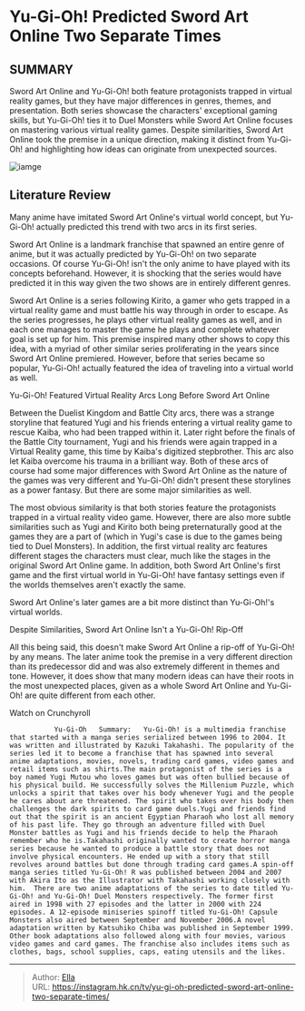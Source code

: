 # Yu-Gi-Oh! Predicted Sword Art Online Two Separate Times


## SUMMARY 



  Sword Art Online and Yu-Gi-Oh! both feature protagonists trapped in virtual reality games, but they have major differences in genres, themes, and presentation.   Both series showcase the characters&#39; exceptional gaming skills, but Yu-Gi-Oh! ties it to Duel Monsters while Sword Art Online focuses on mastering various virtual reality games.   Despite similarities, Sword Art Online took the premise in a unique direction, making it distinct from Yu-Gi-Oh! and highlighting how ideas can originate from unexpected sources.  

![iamge](https://static1.srcdn.com/wordpress/wp-content/uploads/2024/01/kirito-and-yugi-from-sword-art-online-and-yu-gi-oh.jpg)

## Literature Review
Many anime have imitated Sword Art Online&#39;s virtual world concept, but Yu-Gi-Oh! actually predicted this trend with two arcs in its first series.




Sword Art Online is a landmark franchise that spawned an entire genre of anime, but it was actually predicted by Yu-Gi-Oh! on two separate occasions. Of course Yu-Gi-Oh! isn&#39;t the only anime to have played with its concepts beforehand. However, it is shocking that the series would have predicted it in this way given the two shows are in entirely different genres.




Sword Art Online is a series following Kirito, a gamer who gets trapped in a virtual reality game and must battle his way through in order to escape. As the series progresses, he plays other virtual reality games as well, and in each one manages to master the game he plays and complete whatever goal is set up for him. This premise inspired many other shows to copy this idea, with a myriad of other similar series proliferating in the years since Sword Art Online premiered. However, before that series became so popular, Yu-Gi-Oh! actually featured the idea of traveling into a virtual world as well.


 Yu-Gi-Oh! Featured Virtual Reality Arcs Long Before Sword Art Online 
          

Between the Duelist Kingdom and Battle City arcs, there was a strange storyline that featured Yugi and his friends entering a virtual reality game to rescue Kaiba, who had been trapped within it. Later right before the finals of the Battle City tournament, Yugi and his friends were again trapped in a Virtual Reality game, this time by Kaiba&#39;s digitized stepbrother. This arc also let Kaiba overcome his trauma in a brilliant way. Both of these arcs of course had some major differences with Sword Art Online as the nature of the games was very different and Yu-Gi-Oh! didn&#39;t present these storylines as a power fantasy. But there are some major similarities as well.




The most obvious similarity is that both stories feature the protagonists trapped in a virtual reality video game. However, there are also more subtle similarities such as Yugi and Kirito both being preternaturally good at the games they are a part of (which in Yugi&#39;s case is due to the games being tied to Duel Monsters). In addition, the first virtual reality arc features different stages the characters must clear, much like the stages in the original Sword Art Online game. In addition, both Sword Art Online&#39;s first game and the first virtual world in Yu-Gi-Oh! have fantasy settings even if the worlds themselves aren&#39;t exactly the same.



Sword Art Online&#39;s later games are a bit more distinct than Yu-Gi-Oh!&#39;s virtual worlds.






 Despite Similarities, Sword Art Online Isn&#39;t a Yu-Gi-Oh! Rip-Off 
          




All this being said, this doesn&#39;t make Sword Art Online a rip-off of Yu-Gi-Oh! by any means. The later anime took the premise in a very different direction than its predecessor did and was also extremely different in themes and tone. However, it does show that many modern ideas can have their roots in the most unexpected places, given as a whole Sword Art Online and Yu-Gi-Oh! are quite different from each other.

Watch on Crunchyroll

               Yu-Gi-Oh   Summary:   Yu-Gi-Oh! is a multimedia franchise that started with a manga series serialized between 1996 to 2004. It was written and illustrated by Kazuki Takahashi. The popularity of the series led it to become a franchise that has spawned into several anime adaptations, movies, novels, trading card games, video games and retail items such as shirts.The main protagonist of the series is a boy named Yugi Mutou who loves games but was often bullied because of his physical build. He successfully solves the Millenium Puzzle, which unlocks a spirit that takes over his body whenever Yugi and the people he cares about are threatened. The spirit who takes over his body then challenges the dark spirits to card game duels.Yugi and friends find out that the spirit is an ancient Egyptian Pharaoh who lost all memory of his past life. They go through an adventure filled with Duel Monster battles as Yugi and his friends decide to help the Pharaoh remember who he is.Takahashi originally wanted to create horror manga series because he wanted to produce a battle story that does not involve physical encounters. He ended up with a story that still revolves around battles but done through trading card games.A spin-off manga series titled Yu-Gi-Oh! R was published between 2004 and 2007 with Akira Ito as the Illustrator with Takahashi working closely with him.  There are two anime adaptations of the series to date titled Yu-Gi-Oh! and Yu-Gi-Oh! Duel Monsters respectively. The former first aired in 1998 with 27 episodes and the latter in 2000 with 224 episodes. A 12-episode miniseries spinoff titled Yu-Gi-Oh! Capsule Monsters also aired between September and November 2006.A novel adaptation written by Katsuhiko Chiba was published in September 1999. Other book adaptations also followed along with four movies, various video games and card games. The franchise also includes items such as clothes, bags, school supplies, caps, eating utensils and the likes.      

---

> Author: [Ella](https://instagram.hk.cn/)  
> URL: https://instagram.hk.cn/tv/yu-gi-oh-predicted-sword-art-online-two-separate-times/  

